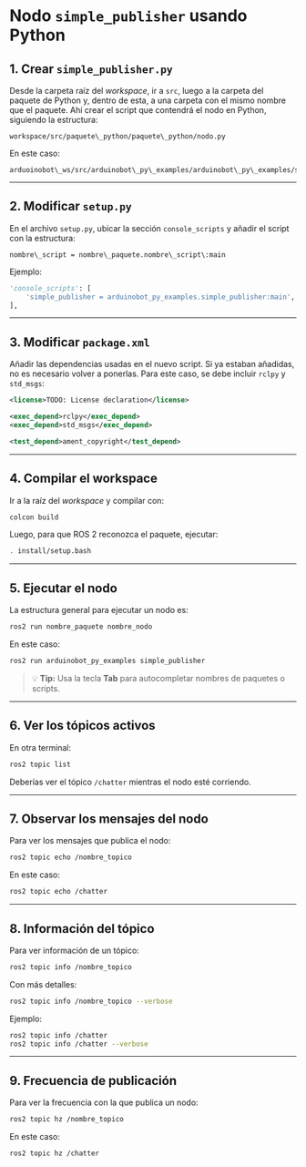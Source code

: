 # Nodo `simple_publisher` usando Python

## 1. Crear `simple_publisher.py`
Desde la carpeta raíz del *workspace*, ir a `src`, luego a la carpeta del paquete de Python y, dentro de esta, a una carpeta con el mismo nombre que el paquete. Ahí crear el script que contendrá el nodo en Python, siguiendo la estructura:

```
workspace/src/paquete\_python/paquete\_python/nodo.py

```

En este caso:

```
arduoinobot\_ws/src/arduinobot\_py\_examples/arduinobot\_py\_examples/simple\_publisher.py

```

---

## 2. Modificar `setup.py`
En el archivo `setup.py`, ubicar la sección `console_scripts` y añadir el script con la estructura:

```
nombre\_script = nombre\_paquete.nombre\_script\:main

```

Ejemplo:

```python
'console_scripts': [
    'simple_publisher = arduinobot_py_examples.simple_publisher:main',
],
```

---

## 3. Modificar `package.xml`

Añadir las dependencias usadas en el nuevo script.
Si ya estaban añadidas, no es necesario volver a ponerlas.
Para este caso, se debe incluir `rclpy` y `std_msgs`:

```xml
<license>TODO: License declaration</license>

<exec_depend>rclpy</exec_depend>
<exec_depend>std_msgs</exec_depend>

<test_depend>ament_copyright</test_depend>
```

---

## 4. Compilar el workspace

Ir a la raíz del *workspace* y compilar con:

```bash
colcon build
```

Luego, para que ROS 2 reconozca el paquete, ejecutar:

```bash
. install/setup.bash
```

---

## 5. Ejecutar el nodo

La estructura general para ejecutar un nodo es:

```bash
ros2 run nombre_paquete nombre_nodo
```

En este caso:

```bash
ros2 run arduinobot_py_examples simple_publisher
```

> 💡 **Tip:** Usa la tecla **Tab** para autocompletar nombres de paquetes o scripts.

---

## 6. Ver los tópicos activos

En otra terminal:

```bash
ros2 topic list
```

Deberías ver el tópico `/chatter` mientras el nodo esté corriendo.

---

## 7. Observar los mensajes del nodo

Para ver los mensajes que publica el nodo:

```bash
ros2 topic echo /nombre_topico
```

En este caso:

```bash
ros2 topic echo /chatter
```

---

## 8. Información del tópico

Para ver información de un tópico:

```bash
ros2 topic info /nombre_topico
```

Con más detalles:

```bash
ros2 topic info /nombre_topico --verbose
```

Ejemplo:

```bash
ros2 topic info /chatter
ros2 topic info /chatter --verbose
```

---

## 9. Frecuencia de publicación

Para ver la frecuencia con la que publica un nodo:

```bash
ros2 topic hz /nombre_topico
```

En este caso:

```bash
ros2 topic hz /chatter
```